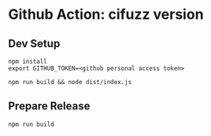 # Github Action: cifuzz version

## Dev Setup

```
npm install
export GITHUB_TOKEN=<github personal access token>

npm run build && node dist/index.js
```

## Prepare Release

```
npm run build
```
